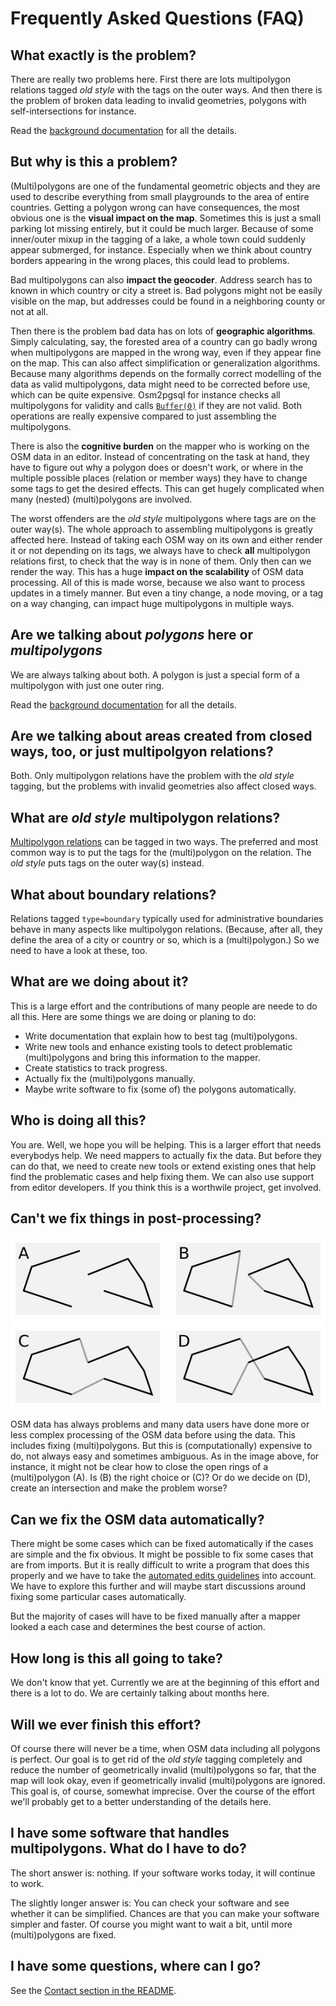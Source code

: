 
# Frequently Asked Questions (FAQ)

## What exactly is the problem?

There are really two problems here. First there are lots multipolygon relations
tagged *old style* with the tags on the outer ways. And then there is the
problem of broken data leading to invalid geometries, polygons with
self-intersections for instance.

Read the [background documentation](background.md) for all the details.

## But why is this a problem?

(Multi)polygons are one of the fundamental geometric objects and they are used
to describe everything from small playgrounds to the area of entire countries.
Getting a polygon wrong can have consequences, the most obvious one is the
**visual impact on the map**. Sometimes this is just a small parking lot
missing entirely, but it could be much larger. Because of some inner/outer
mixup in the tagging of a lake, a whole town could suddenly appear submerged,
for instance. Especially when we think about country borders appearing in the
wrong places, this could lead to problems.

Bad multipolygons can also **impact the geocoder**. Address search has to known
in which country or city a street is. Bad polygons might not be easily visible
on the map, but addresses could be found in a neighboring county or not at all.

Then there is the problem bad data has on lots of **geographic algorithms**.
Simply calculating, say, the forested area of a country can go badly wrong when
multipolygons are mapped in the wrong way, even if they appear fine on the map.
This can also affect simplification or generalization algorithms. Because many
algorithms depends on the formally correct modelling of the data as valid
multipolygons, data might need to be corrected before use, which can be quite
expensive. Osm2pgsql for instance checks all multipolygons for validity and
calls [`Buffer(0)`](http://postgis.net/docs/ST_Buffer.html) if they are not
valid. Both operations are really expensive compared to just assembling the
multipolygons.

There is also the **cognitive burden** on the mapper who is working on the OSM
data in an editor. Instead of concentrating on the task at hand, they have to
figure out why a polygon does or doesn't work, or where in the multiple
possible places (relation or member ways) they have to change some tags to get
the desired effects. This can get hugely complicated when many (nested)
(multi)polygons are involved.

The worst offenders are the *old style* multipolygons where tags are on the
outer way(s). The whole approach to assembling multipolygons is greatly
affected here. Instead of taking each OSM way on its own and either render it
or not depending on its tags, we always have to check **all** multipolygon
relations first, to check that the way is in none of them. Only then can we
render the way. This has a huge **impact on the scalability** of OSM data
processing. All of this is made worse, because we also want to process updates
in a timely manner. But even a tiny change, a node moving, or a tag on a way
changing, can impact huge multipolygons in multiple ways.


## Are we talking about *polygons* here or *multipolygons*

We are always talking about both. A polygon is just a special form of a
multipolygon with just one outer ring.

Read the [background documentation](background.md) for all the details.


## Are we talking about areas created from closed ways, too, or just multipolgyon relations?

Both. Only multipolygon relations have the problem with the *old style* tagging,
but the problems with invalid geometries also affect closed ways.


## What are *old style* multipolygon relations?

[Multipolygon
relations](http://wiki.openstreetmap.org/wiki/Relation:multipolygon) can be
tagged in two ways. The preferred and most common way is to put the tags for
the (multi)polygon on the relation. The *old style* puts tags on the outer
way(s) instead.


## What about boundary relations?

Relations tagged `type=boundary` typically used for administrative boundaries
behave in many aspects like multipolygon relations. (Because, after all, they
define the area of a city or country or so, which is a (multi)polygon.) So we
need to have a look at these, too.


## What are we doing about it?

This is a large effort and the contributions of many people are neede to do
all this. Here are some things we are doing or planing to do:

* Write documentation that explain how to best tag (multi)polygons.
* Write new tools and enhance existing tools to detect problematic
  (multi)polygons and bring this information to the mapper.
* Create statistics to track progress.
* Actually fix the (multi)polygons manually.
* Maybe write software to fix (some of) the polygons automatically.


## Who is doing all this?

You are. Well, we hope you will be helping. This is a larger effort that needs
everybodys help. We need mappers to actually fix the data. But before they can
do that, we need to create new tools or extend existing ones that help find the
problematic cases and help fixing them. We can also use support from editor
developers. If you think this is a worthwile project, get involved.


## Can't we fix things in post-processing?

![Closing rings automatically is hard](closing-rings.png)

OSM data has always problems and many data users have done more or less complex
processing of the OSM data before using the data. This includes fixing
(multi)polygons. But this is (computationally) expensive to do, not always easy
and sometimes ambiguous. As in the image above, for instance, it might not be
clear how to close the open rings of a (multi)polygon (A). Is (B) the right
choice or (C)? Or do we decide on (D), create an intersection and make the
problem worse?


## Can we fix the OSM data automatically?

There might be some cases which can be fixed automatically if the cases are
simple and the fix obvious. It might be possible to fix some cases that
are from imports. But it is really difficult to write a program that does
this properly and we have to take the [automated edits
guidelines](http://wiki.openstreetmap.org/wiki/Automated_edits) into account.
We have to explore this further and will maybe start discussions around fixing
some particular cases automatically.

But the majority of cases will have to be fixed manually after a mapper looked
a each case and determines the best course of action.


## How long is this all going to take?

We don't know that yet. Currently we are at the beginning of this effort and
there is a lot to do. We are certainly talking about months here.


## Will we ever finish this effort?

Of course there will never be a time, when OSM data including all polygons is
perfect. Our goal is to get rid of the *old style* tagging completely and
reduce the number of geometrically invalid (multi)polygons so far, that the
map will look okay, even if geometrically invalid (multi)polygons are ignored.
This goal is, of course, somewhat imprecise. Over the course of the effort
we'll probably get to a better understanding of the details here.


## I have some software that handles multipolygons. What do I have to do?

The short answer is: nothing. If your software works today, it will continue to
work.

The slightly longer answer is: You can check your software and see whether it
can be simplified. Chances are that you can make your software simpler and
faster. Of course you might want to wait a bit, until more (multi)polygons are
fixed.


## I have some questions, where can I go?

See the [Contact section in the README](../README.md#contact).

